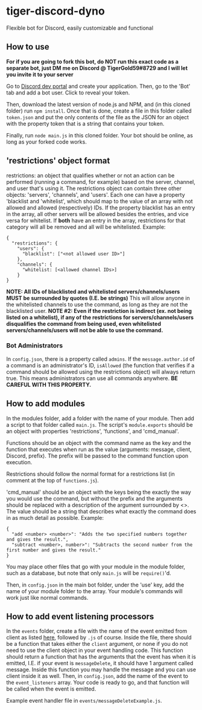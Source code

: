 # tiger-discord-dyno
 Flexible bot for Discord, easily customizable and functional
## How to use
**For if you are going to fork this bot, do NOT
run this exact code as a separate bot, just DM me on Discord @ TigerGold59#8729 and I will let you invite it to your server**

Go to [Discord dev portal](https.discordapp.com/developers/applications/) and create your application. Then, go to the 'Bot' tab and add a bot user. Click to reveal your token.

Then, download the latest version of node.js and NPM, and (in this cloned folder) run `npm install`. Once that is done, create a file in this folder called  `token.json` and put the only contents of the file as the JSON for an object with the property token that is a string that contains your token.

Finally, run `node main.js` in this cloned folder. Your bot should be online, as long as your forked code works.

## 'restrictions' object format
restrictions: an object that qualifies whether or not an action can be performed (running a command, for example) based on the server, channel, and user that's using it. The restrictions object can contain three other objects: 'servers', 'channels', and 'users'. Each one can have a property 'blacklist and 'whitelist', which should map to the value of an array with not allowed and allowed (respectively) IDs. If the property blacklist has an entry in the array, all other servers will be allowed besides the entries, and vice versa for whitelist. If **both** have an entry in the array, restrictions for that category will all be removed and all will be whitelisted. Example:
```
{
  "restrictions": {
    "users": {
      "blacklist": ["<not allowed user ID>"]
    },
    "channels": {
      "whitelist: [<allowed channel IDs>]
    }
}
```
**NOTE: All IDs of blacklisted and whitelisted servers/channels/users MUST be surrounded by quotes (I.E. be strings)**
This will allow anyone in the whitelisted channels to use the command, as long as they are not the blacklisted user.
**NOTE #2: Even if the restriction is indirect (ex. not being listed on a whitelist), if any of the restrictions for servers/channels/users disqualifies the command from being used, even whitelisted servers/channels/users will not be able to use the command.**

### Bot Administrators
In `config.json`, there is a property called `admins`. If the `message.author.id` of a command is an administrator's ID, `isAllowed` (the function that verifies if a command should be allowed using the restrictions object) will always return true. This means administrators can use all commands anywhere. **BE CAREFUL WITH THIS PROPERTY.**

## How to add modules
In the modules folder, add a folder with the name of your module. Then add a script to that folder called `main.js`. The script's `module.exports` should be an object with properties 'restrictions', 'functions', and 'cmd_manual'.

Functions should be an object with the command name as the key and the function that executes when run as the value (arguments: message, client, Discord, prefix). The prefix will be passed to the command function upon execution.

Restrictions should follow the normal format for a restrictions list (in comment at the top of `functions.js`).

'cmd_manual' should be an object with the keys being the exactly the way you would use the command, but without the prefix and the arguments should be replaced with a description of the argument surrounded by <>. The value should be a string that describes what exactly the command does in as much detail as possible.
Example:
```
{
  "add <number> <number>": "Adds the two specified numbers together and gives the result.",
  "subtract <number>, number>": "Subtracts the second number from the first number and gives the result."
}
```
You may place other files that go with your module in the module folder, such as a database, but note that only `main.js` will be `require()`'d.

Then, in `config.json` in the main bot folder, under the 'use' key, add the name of your module folder to the array. Your module's commands will work just like normal commands.

## How to add event listening processors
In the `events` folder, create a file with the name of the event emitted from client as listed [here](https://discord.js.org/#/docs/main/master/class/Client), followed by `.js` of course. Inside the file, there should be a function that takes either the `client` argument, or none if you do not need to use the client object in your event handling code. This function should return a function that has the arguments that the event has when it is emitted, I.E. if your event is  `messageDelete`, it should have 1 argument called message. Inside this function you may handle the message and you can use client inside it as well. Then, in `config.json`, add the name of the event to the `event_listeners` array. Your code is ready to go, and that function will be called when the event is emitted.

Example event handler file in `events/messageDeleteExample.js`.
